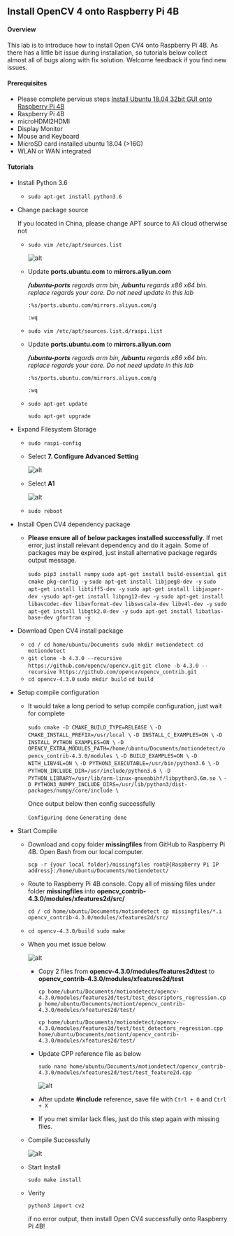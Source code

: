 ## Install OpenCV 4 onto Raspberry Pi 4B 

#### Overview

This lab is to introduce how to install Open CV4 onto Raspberry Pi 4B. As there has a little bit issue during installation, so tutorials below collect almost all of bugs along with fix solution. Welcome feedback if you find new issues. 

#### Prerequisites 

- Please complete pervious steps [Install Ubuntu 18.04 32bit GUI onto Raspberry Pi 4B](ubuntu/readme.md) 
- Raspberry Pi 4B
- microHDMI2HDMI 
- Display Monitor
- Mouse and Keyboard
- MicroSD card installed ubuntu 18.04 (>16G)
- WLAN or WAN integrated 

#### Tutorials

- Install Python 3.6 

  - `sudo apt-get install python3.6`

- Change package source 

  If you located in China, please change APT source to Ali cloud otherwise not

  * `sudo vim /etc/apt/sources.list`

    ![alt](images/sourceslist_org.PNG)

  * Update **ports.ubuntu.com** to **mirrors.aliyun.com**

    ***/ubuntu-ports** regards arm bin, **/ubuntu** regards x86 x64 bin. replace regards your core. Do not need update in this lab*

    `:%s/ports.ubuntu.com/mirrors.aliyun.com/g`

    `:wq`

  * `sudo vim /etc/apt/sources.list.d/raspi.list`

  * Update **ports.ubuntu.com** to **mirrors.aliyun.com**

    ***/ubuntu-ports** regards arm bin, **/ubuntu** regards x86 x64 bin. replace regards your core. Do not need update in this lab*

    `:%s/ports.ubuntu.com/mirrors.aliyun.com/g`

    `:wq`

  * `sudo apt-get update` 

    `sudo apt-get upgrade`

- Expand Filesystem Storage

  - `sudo raspi-config`

  - Select **7. Configure Advanced Setting** 

    ![alt](images/expand_storage_1.PNG)

  - Select **A1**  

    ![alt](images/expand_storage_2.PNG)

  - `sudo reboot`

- Install Open CV4 dependency package 

  - **Please ensure all of below packages installed successfully**. If met error, just install relevant dependency and do it again. Some of packages may be expired, just install alternative package regards output message. 

    `sudo pip3 install numpy`
    `sudo apt-get install build-essential git cmake pkg-config -y`
    `sudo apt-get install libjpeg8-dev -y`
    `sudo apt-get install libtiff5-dev -y`
    `sudo apt-get install libjasper-dev -ysudo apt-get install libpng12-dev -y`
    `sudo apt-get install libavcodec-dev libavformat-dev libswscale-dev libv4l-dev -y`
    `sudo apt-get install libgtk2.0-dev -y`
    `sudo apt-get install libatlas-base-dev gfortran -y`

- Download Open CV4 install package

  - `cd /
    cd home/ubuntu/Documents
    sudo mkdir motiondetect
    cd motiondetect`
  - `git clone -b 4.3.0 --recursive https://github.com/opencv/opencv.git`
    `git clone -b 4.3.0 --recursive https://github.com/opencv/opencv_contrib.git`
  - `cd opencv-4.3.0`
    `sudo mkdir build`
    `cd build`

- Setup compile configuration

  - It would take a long period to setup compile configuration, just wait for complete

    `sudo cmake -D CMAKE_BUILD_TYPE=RELEASE \`
    `-D CMAKE_INSTALL_PREFIX=/usr/local \`
    `-D INSTALL_C_EXAMPLES=ON \`
    `-D INSTALL_PYTHON_EXAMPLES=ON \`
    `-D OPENCV_EXTRA_MODULES_PATH=/home/ubuntu/Documents/motiondetect/opencv_contrib-4.3.0/modules \`
    `-D BUILD_EXAMPLES=ON \`
    `-D WITH_LIBV4L=ON \`
    `-D PYTHON3_EXECUTABLE=/usr/bin/python3.6 \`
    `-D PYTHON_INCLUDE_DIR=/usr/include/python3.6 \`
    `-D PYTHON_LIBRARY=/usr/lib/arm-linux-gnueabihf/libpython3.6m.so \`
    `-D PYTHON3_NUMPY_INCLUDE_DIRS=/usr/lib/python3/dist-packages/numpy/core/include \`

    Once output below then config successfully 

    `Configuring done`
    `Generating done`

- Start Compile

  - Download and copy folder **missingfiles** from GitHub to Raspberry Pi 4B. Open Bash from our local computer. 

    `scp -r {your local folder}/missingfiles root@{Raspberry Pi IP address}:/home/ubuntu/Documents/motiondetect/`

  - Route to Raspberry Pi 4B console. Copy all of missing files under folder **missingfiles** into **opencv_contrib-4.3.0/modules/xfeatures2d/src/**

    `cd /
    cd home/ubuntu/Documents/motiondetect
    cp missingfiles/*.i opencv_contrib-4.3.0/modules/xfeatures2d/src/`

  - `cd opencv-4.3.0/build
    sudo make`

  - When you met issue below

    ![alt](images/make_issue.PNG)

    - Copy 2 files from **opencv-4.3.0/modules/features2d\test** to **opencv_contrib-4.3.0/modules/xfeatures2d/test**

      `cp home/ubuntu/Documents/motiondetect/opencv-4.3.0/modules/features2d/test/test_descriptors_regression.cpp home/ubuntu/Documents/motiont/opencv_contrib-4.3.0/modules/xfeatures2d/test/`

      `cp home/ubuntu/Documents/motiondetect/opencv-4.3.0/modules/features2d/test/test_detectors_regression.cpp home/ubuntu/Documents/motiont/opencv_contrib-4.3.0/modules/xfeatures2d/test/`

    - Update CPP reference file as below

      `sudo nano home/ubuntu/Documents/motiondetect/opencv_contrib-4.3.0/modules/xfeatures2d/test/test_feature2d.cpp`

      ![alt](images/make_cpp.PNG)

    - After update **#include** reference, save file with `Ctrl + O` and `Ctrl + X`

    - If you met similar lack files, just do this step again with missing files. 

  - Compile Successfully

    ![alt](images/make_complete.PNG)

  - Start Install 

    `sudo make install`

  - Verity

    `python3
    import cv2`

    if no error output, then install Open CV4 successfully onto Raspberry Pi 4B! 